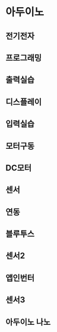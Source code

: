 # 아두이노

## 전기전자

## 프로그래밍

## 출력실습

## 디스플레이

## 입력실습

## 모터구동

## DC모터

## 센서

## 연동

## 블루투스

## 센서2

## 앱인번터

## 센서3


## 아두이노 나노

